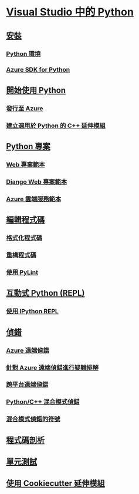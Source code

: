 # [Visual Studio 中的 Python](python-in-visual-studio.md)
## [安裝](installation.md)
### [Python 環境](python-environments.md)
### [Azure SDK for Python](azure-sdk-for-python.md)
## [開始使用 Python](getting-started.md)
### [發行至 Azure](publishing-to-azure.md)
### [建立適用於 Python 的 C++ 延伸模組](cpp-and-python.md)
## [Python 專案](python-projects.md)
### [Web 專案範本](template-web.md)
### [Django Web 專案範本](template-django.md)
### [Azure 雲端服務範本](template-azure-cloud-service.md)
## [編輯程式碼](code-editing.md)
### [格式化程式碼](code-formatting.md)
### [重構程式碼](code-refactoring.md)
### [使用 PyLint](code-pylint.md)
## [互動式 Python (REPL)](interactive-repl.md)
### [使用 IPython REPL](interactive-repl-ipython.md)
## [偵錯](debugging.md)
### [Azure 遠端偵錯](debugging-azure-remote.md)
### [針對 Azure 遠端偵錯進行疑難排解](debugging-azure-remote-troubleshooting.md)
### [跨平台遠端偵錯](debugging-cross-platform-remote.md)
### [Python/C++ 混合模式偵錯](debugging-mixed-mode.md)
### [混合模式偵錯的符號](debugging-symbols-for-mixed-mode.md)
## [程式碼剖析](profiling.md)
## [單元測試](unit-testing.md)
## [使用 Cookiecutter 延伸模組](cookiecutter.md)